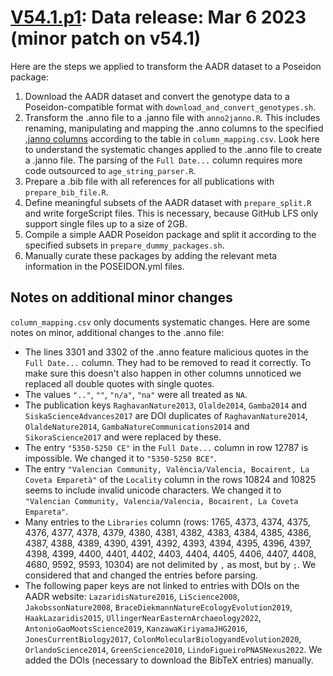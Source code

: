 # [V54.1.p1](https://reichdata.hms.harvard.edu/pub/datasets/amh_repo/curated_releases/index_v54.1.p1.html): Data release: Mar 6 2023 (minor patch on v54.1)

Here are the steps we applied to transform the AADR dataset to a Poseidon package:

1. Download the AADR dataset and convert the genotype data to a Poseidon-compatible format with `download_and_convert_genotypes.sh`.
2. Transform the .anno file to a .janno file with `anno2janno.R`. This includes renaming, manipulating and mapping the .anno columns to the specified [.janno columns](https://poseidon-framework.github.io/#/janno_details) according to the table in `column_mapping.csv`. Look here to understand the systematic changes applied to the .anno file to create a .janno file. The parsing of the `Full Date...` column requires more code outsourced to `age_string_parser.R`.
3. Prepare a .bib file with all references for all publications with `prepare_bib_file.R`.
4. Define meaningful subsets of the AADR dataset with `prepare_split.R` and write forgeScript files. This is necessary, because GitHub LFS only support single files up to a size of 2GB.
5. Compile a simple AADR Poseidon package and split it according to the specified subsets in `prepare_dummy_packages.sh`.
6. Manually curate these packages by adding the relevant meta information in the POSEIDON.yml files.

## Notes on additional minor changes

`column_mapping.csv` only documents systematic changes. Here are some notes on minor, additional changes to the .anno file:

- The lines 3301 and 3302 of the .anno feature malicious quotes in the `Full Date...` column. They had to be removed to read it correctly. To make sure this doesn't also happen in other columns unnoticed we replaced all double quotes with single quotes.
- The values `".."`, `""`, `"n/a"`, `"na"` were all treated as `NA`.
- The publication keys `RaghavanNature2013`, `Olalde2014`, `Gamba2014` and `SiskaScienceAdvances2017` are DOI duplicates of `RaghavanNature2014`, `OlaldeNature2014`, `GambaNatureCommunications2014` and `SikoraScience2017` and were replaced by these.
- The entry `"5350-5250 CE"` in the `Full Date...` column in row 12787 is impossible. We changed it to `"5350-5250 BCE"`.
- The entry `"Valencian Community, València/Valencia, Bocairent, La Coveta Emparetà"` of the `Locality` column in the rows 10824 and 10825 seems to include invalid unicode characters. We changed it to `"Valencian Community, Valencia/Valencia, Bocairent, La Coveta Empareta"`.
- Many entries to the `Libraries` column (rows: 1765, 4373, 4374, 4375, 4376, 4377, 4378, 4379, 4380, 4381, 4382, 4383, 4384, 4385, 4386, 4387, 4388, 4389, 4390, 4391, 4392, 4393, 4394, 4395, 4396, 4397, 4398, 4399, 4400, 4401, 4402, 4403, 4404, 4405, 4406, 4407, 4408, 4680, 9592, 9593, 10304) are not delimited by `,` as most, but by `;`. We considered that and changed the entries before parsing.
- The following paper keys are not linked to entries with DOIs on the AADR website: `LazaridisNature2016`, `LiScience2008`, `JakobssonNature2008`, `BraceDiekmannNatureEcologyEvolution2019`, `HaakLazaridis2015`, `UllingerNearEasternArchaeology2022`, `AntonioGaoMootsScience2019`, `KanzawaKiriyamaJHG2016`, `JonesCurrentBiology2017`, `ColonMolecularBiologyandEvolution2020`, `OrlandoScience2014`, `GreenScience2010`, `LindoFigueiroPNASNexus2022`. We added the DOIs (necessary to download the BibTeX entries) manually.

